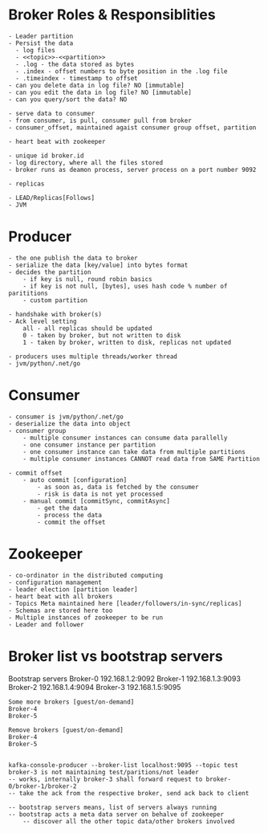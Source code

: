# Broker Roles & Responsiblities 
    - Leader partition
    - Persist the data
      - log files
      - <<topic>>-<<partition>>
      - .log - the data stored as bytes
      - .index - offset numbers to byte position in the .log file
      - .timeindex - timestamp to offset
    - can you delete data in log file? NO [immutable]
    - can you edit the data in log file? NO [immutable]
    - can you query/sort the data? NO
    
    - serve data to consumer
    - from consumer, is pull, consumer pull from broker
    - consumer_offset, maintained agaist consumer group offset, partition
    
    - heart beat with zookeeper
    
    - unique id broker.id
    - log directory, where all the files stored
    - broker runs as deamon process, server process on a port number 9092
    
    - replicas
    
    - LEAD/Replicas[Follows]
    - JVM
    
    
# Producer
    - the one publish the data to broker
    - serialize the data [key/value] into bytes format
    - decides the partition
        - if key is null, round robin basics
        - if key is not null, [bytes], uses hash code % number of parititions
        - custom partition
        
    - handshake with broker(s)
    - Ack level setting 
        all - all replicas should be updated
        0 - taken by broker, but not written to disk
        1 - taken by broker, written to disk, replicas not updated
        
    - producers uses multiple threads/worker thread
    - jvm/python/.net/go
    
# Consumer
    - consumer is jvm/python/.net/go
    - deserialize the data into object
    - consumer group 
        - multiple consumer instances can consume data parallelly
        - one consumer instance per partition
        - one consumer instance can take data from multiple partitions
        - multiple consumer instances CANNOT read data from SAME Partition
        
    - commit offset
        - auto commit [configuration]
            - as soon as, data is fetched by the consumer
            - risk is data is not yet processed
        - manual commit [commitSync, commitAsync]
            - get the data
            - process the data
            - commit the offset
            
            
# Zookeeper
    - co-ordinator in the distributed computing
    - configuration management 
    - leader election [partition leader]
    - heart beat with all brokers
    - Topics Meta maintained here [leader/followers/in-sync/replicas]
    - Schemas are stored here too
    - Multiple instances of zookeeper to be run
    - Leader and follower
    
# Broker list vs bootstrap servers

Bootstrap servers
    Broker-0 192.168.1.2:9092
    Broker-1 192.168.1.3:9093
    Broker-2 192.168.1.4:9094
    Broker-3 192.168.1.5:9095
    
    Some more brokers [guest/on-demand]
    Broker-4
    Broker-5
    
    Remove brokers [guest/on-demand]
    Broker-4
    Broker-5
            
            
    kafka-console-producer --broker-list localhost:9095 --topic test
    broker-3 is not maintaining test/paritions/not leader
    -- works, internally broker-3 shall forward request to broker-0/broker-1/broker-2
    -- take the ack from the respective broker, send ack back to client
    
    -- bootstrap servers means, list of servers always running
    -- bootstrap acts a meta data server on behalve of zookeeper
        -- discover all the other topic data/other brokers involved
    
    
